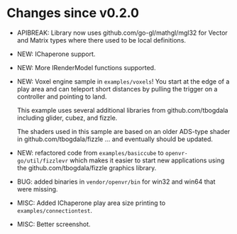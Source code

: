 Changes since v0.2.0
====================

* APIBREAK: Library now uses github.com/go-gl/mathgl/mgl32 for Vector and
  Matrix types where there used to be local definitions.

* NEW: IChaperone support.

* NEW: More IRenderModel functions supported.

* NEW: Voxel engine sample in `examples/voxels`! You start at the edge of a play
  area and can teleport short distances by pulling the trigger on a controller
  and pointing to land.

  This example uses several additional libraries from github.com/tbogdala including
  glider, cubez, and fizzle.

  The shaders used in this sample are based on an older
  ADS-type shader in github.com/tbogdala/fizzle ... and eventually should be
  updated.

* NEW: refactored code from `examples/basiccube` to `openvr-go/util/fizzlevr` which
  makes it easier to start new applications using the github.com/tbogdala/fizzle
  graphics library.

* BUG: added binaries in `vendor/openvr/bin` for win32 and win64 that were missing.

* MISC: Added IChaperone play area size printing to `examples/connectiontest`.

* MISC: Better screenshot.
